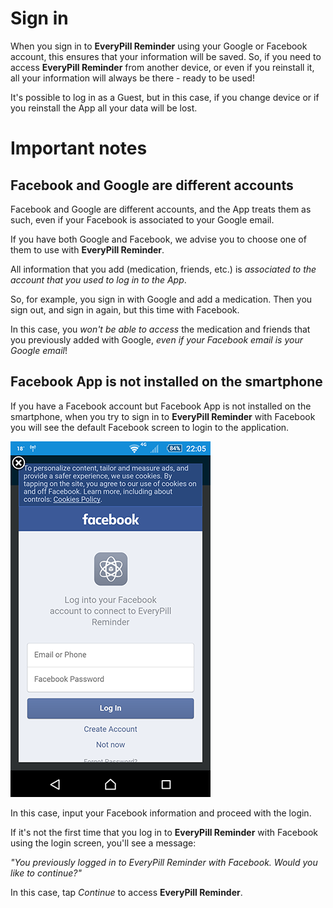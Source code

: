 # Sign in

When you sign in to **EveryPill Reminder** using your Google or Facebook account, this ensures that your information will be saved. So, if you need to access **EveryPill Reminder** from another device, or even if you reinstall it, all your information will always be there - ready to be used!

It's possible to log in as a Guest, but in this case, if you change device or if you reinstall the App all your data will be lost.

# Important notes

## Facebook and Google are different accounts

Facebook and Google are different accounts, and the App treats them as such, even if your Facebook is associated to your Google email.

If you have both Google and Facebook, we advise you to choose one of them to use with **EveryPill Reminder**.

All information that you add (medication, friends, etc.) is *associated to the account that you used to log in to the App*. 

So, for example, you sign in with Google and add a medication. Then you sign out, and sign in again, but this time with Facebook. 

In this case, you *won't be able to access* the medication and friends that you previously added with Google, *even if your Facebook email is your Google email*!
 

## Facebook App is not installed on the smartphone

If you have a Facebook account but Facebook App is not installed on the smartphone, when you try to sign in to **EveryPill Reminder** with Facebook you will see the default Facebook screen to login to the application. 

![](/images/fb_login_screen.png)

In this case, input your Facebook information and proceed with the login.

If it's not the first time that you log in to **EveryPill Reminder** with Facebook using the login screen, you'll see a message: 

*"You previously logged in to EveryPill Reminder with Facebook. Would you like to continue?"*

In this case, tap *Continue* to access **EveryPill Reminder**.